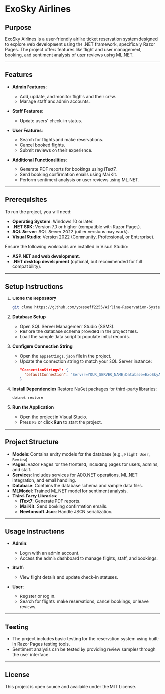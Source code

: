# ExoSky Airlines

## Purpose

ExoSky Airlines is a user-friendly airline ticket reservation system designed to explore web development using the .NET framework, specifically Razor Pages. The project offers features like flight and user management, booking, and sentiment analysis of user reviews using ML.NET.

---

## Features

- **Admin Features**:

  - Add, update, and monitor flights and their crew.
  - Manage staff and admin accounts.

- **Staff Features**:

  - Update users' check-in status.

- **User Features**:

  - Search for flights and make reservations.
  - Cancel booked flights.
  - Submit reviews on their experience.

- **Additional Functionalities**:
  - Generate PDF reports for bookings using iText7.
  - Send booking confirmation emails using MailKit.
  - Perform sentiment analysis on user reviews using ML.NET.

---

## Prerequisites

To run the project, you will need:

- **Operating System**: Windows 10 or later.
- **.NET SDK**: Version 7.0 or higher (compatible with Razor Pages).
- **SQL Server**: SQL Server 2022 (other versions may work).
- **Visual Studio**: Version 2022 (Community, Professional, or Enterprise).

Ensure the following workloads are installed in Visual Studio:

- **ASP.NET and web development**.
- **.NET desktop development** (optional, but recommended for full compatibility).

---

## Setup Instructions

1. **Clone the Repository**

   ```bash
   git clone https://github.com/yousseff2255/Airline-Reservation-System.git

   ```

2. **Database Setup**

   - Open SQL Server Management Studio (SSMS).
   - Restore the database schema provided in the project files.
   - Load the sample data script to populate initial records.

3. **Configure Connection String**

   - Open the `appsettings.json` file in the project.
   - Update the connection string to match your SQL Server instance:
     ```json
     "ConnectionStrings": {
       "DefaultConnection": "Server=YOUR_SERVER_NAME;Database=ExoSkyAirlines;Trusted_Connection=True;"
     }
     ```

4. **Install Dependencies**
   Restore NuGet packages for third-party libraries:

   ```bash
   dotnet restore
   ```

5. **Run the Application**
   - Open the project in Visual Studio.
   - Press `F5` or click **Run** to start the project.

---

## Project Structure

- **Models**: Contains entity models for the database (e.g., `Flight`, `User`, `Review`).
- **Pages**: Razor Pages for the frontend, including pages for users, admins, and staff.
- **Services**: Includes services for ADO.NET operations, ML.NET integration, and email handling.
- **Database**: Contains the database schema and sample data files.
- **MLModel**: Trained ML.NET model for sentiment analysis.
- **Third-Party Libraries**:
  - **iText7**: Generate PDF reports.
  - **MailKit**: Send booking confirmation emails.
  - **Newtonsoft.Json**: Handle JSON serialization.

---

## Usage Instructions

- **Admin**:

  - Login with an admin account.
  - Access the admin dashboard to manage flights, staff, and bookings.

- **Staff**:

  - View flight details and update check-in statuses.

- **User**:
  - Register or log in.
  - Search for flights, make reservations, cancel bookings, or leave reviews.

---

## Testing

- The project includes basic testing for the reservation system using built-in Razor Pages testing tools.
- Sentiment analysis can be tested by providing review samples through the user interface.

---

## License

This project is open source and available under the MIT License.
